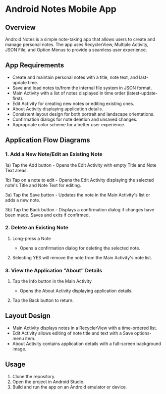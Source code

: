 # Android Notes Mobile App

## Overview

Android Notes is a simple note-taking app that allows users to create and manage personal notes. The app uses RecyclerView, Multiple Activity, JSON File, and Option Menus to provide a seamless user experience.

## App Requirements

- Create and maintain personal notes with a title, note text, and last-update time.
- Save and load notes to/from the internal file system in JSON format.
- Main Activity with a list of notes displayed in time order (latest-update-first).
- Edit Activity for creating new notes or editing existing ones.
- About Activity displaying application details.
- Consistent layout design for both portrait and landscape orientations.
- Confirmation dialogs for note deletion and unsaved changes.
- Appropriate color scheme for a better user experience.

## Application Flow Diagrams

### 1. Add a New Note/Edit an Existing Note

1a) Tap the Add button
    - Opens the Edit Activity with empty Title and Note Text areas.

1b) Tap on a note to edit
    - Opens the Edit Activity displaying the selected note's Title and Note Text for editing.

3a) Tap the Save button
    - Updates the note in the Main Activity's list or adds a new note.
    
3b) Tap the Back button
    - Displays a confirmation dialog if changes have been made. Saves and exits if confirmed.

### 2. Delete an Existing Note

1) Long-press a Note
    - Opens a confirmation dialog for deleting the selected note.

2) Selecting YES will remove the note from the Main Activity's note list.

### 3. View the Application "About" Details

1) Tap the Info button in the Main Activity
    - Opens the About Activity displaying application details.

2) Tap the Back button to return.

## Layout Design

- Main Activity displays notes in a RecyclerView with a time-ordered list.
- Edit Activity allows editing of note title and text with a Save options-menu item.
- About Activity contains application details with a full-screen background image.

## Usage

1. Clone the repository.
2. Open the project in Android Studio.
3. Build and run the app on an Android emulator or device.
